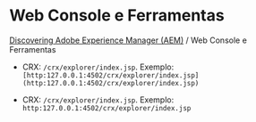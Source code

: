 Web Console e Ferramentas
=========

[Discovering Adobe Experience Manager (AEM)](README.md) / Web Console e Ferramentas


* CRX: `/crx/explorer/index.jsp`. Exemplo: `[http:127.0.0.1:4502/crx/explorer/index.jsp](http:127.0.0.1:4502/crx/explorer/index.jsp)` 

* CRX: `/crx/explorer/index.jsp`. Exemplo: `http:127.0.0.1:4502/crx/explorer/index.jsp` 
